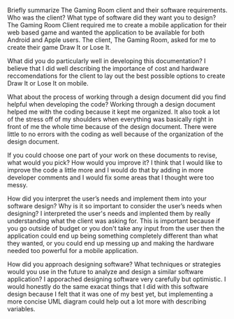 Briefly summarize The Gaming Room client and their software requirements. Who was the client? What type of software did they want you to design?
The Gaming Room Client required me to create a mobile application for their web based game and wanted the application to be available for both Android and Apple users. The client, The Gaming Room, asked for me to create their game Draw It or Lose It. 

What did you do particularly well in developing this documentation?
I believe that I did well describing the importance of cost and hardware reccomendations for the client to lay out the best possible options to create Draw It or Lose It on mobile.

What about the process of working through a design document did you find helpful when developing the code?
Working through a design document helped me with the coding because it kept me organized. It also took a lot of the stress off of my shoulders when everything was basically right in front of me the whole time because of the design document. There were little to no errors with the coding as well because of the organization of the design document. 

If you could choose one part of your work on these documents to revise, what would you pick? How would you improve it?
I think that I would like to improve the code a little more and I would do that by adding in more developer comments and I would fix some areas that I thought were too messy.

How did you interpret the user’s needs and implement them into your software design? Why is it so important to consider the user’s needs when designing?
I interpreted the user's needs and implented them by really understanding what the client was asking for. This is important because if you go outside of budget or you don't take any input from the user then the application could end up being something completely different than what they wanted, or you could end up messing up and making the hardware needed too powerful for a mobile application. 

How did you approach designing software? What techniques or strategies would you use in the future to analyze and design a similar software application?
I apporached designing software very carefully but optimistic. I would honestly do the same exacat things that I did with this software design because I felt that it was one of my best yet, but implementing a more concise UML diagram could help out a lot more with describing variables. 
